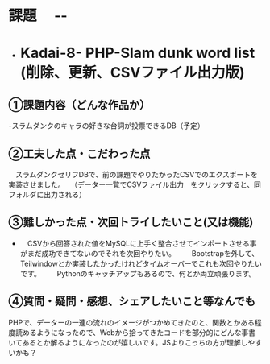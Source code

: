 # 課題　 --
- # Kadai-8- PHP-Slam dunk word list (削除、更新、CSVファイル出力版)

## ①課題内容（どんな作品か）
-スラムダンクのキャラの好きな台詞が投票できるDB（予定） 

## ②工夫した点・こだわった点
　スラムダンクセリフDBで、前の課題でやりたかったCSVでのエクスポートを実装させました。
　（データー一覧でCSVファイル出力　をクリックすると、同フォルダに出力される）

## ③難しかった点・次回トライしたいこと(又は機能)
- 　CSVから回答された値をMySQLに上手く整合させてインポートさせる事がまだ成功できてないのでそれを次回やりたい。
　　Bootstrapを外して、Teilwindowとか実装したかったけれどタイムオーバーでこれも次回やりたいです。
　　Pythonのキャッチアップもあるので、何とか両立頑張ります。

## ④質問・疑問・感想、シェアしたいこと等なんでも
PHPで、データーの一連の流れのイメージがつかめてきたのと、関数とかある程度読めるようになったので、Webから拾ってきたコードを部分的にどんな事書いてあるとか解るようになったのが嬉しいです。JSよりこっちの方が理解しやすいかも？

　